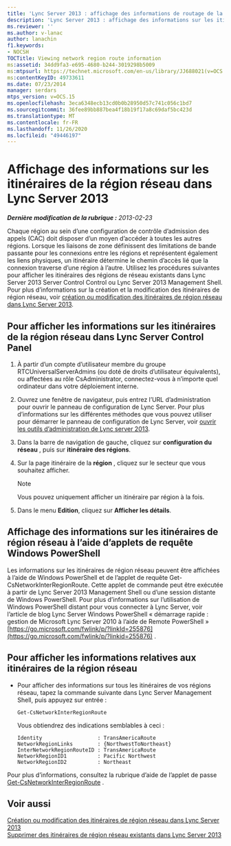 ```yaml
---
title: 'Lync Server 2013 : affichage des informations de routage de la région réseau'
description: 'Lync Server 2013 : affichage des informations sur les itinéraires de la région réseau.'
ms.reviewer: ''
ms.author: v-lanac
author: lanachin
f1.keywords:
- NOCSH
TOCTitle: Viewing network region route information
ms:assetid: 34dd9fa3-e695-4680-b244-3019298b5009
ms:mtpsurl: https://technet.microsoft.com/en-us/library/JJ688021(v=OCS.15)
ms:contentKeyID: 49733611
ms.date: 07/23/2014
manager: serdars
mtps_version: v=OCS.15
ms.openlocfilehash: 3eca6348ecb13cd0b0b28950d57c741c056c1bd7
ms.sourcegitcommit: 36fee89bb887bea4f18b19f17a8c69daf5bc423d
ms.translationtype: MT
ms.contentlocale: fr-FR
ms.lasthandoff: 11/26/2020
ms.locfileid: "49446197"
---
```

# <a name="viewing-network-region-route-information-in-lync-server-2013"></a>Affichage des informations sur les itinéraires de la région réseau dans Lync Server 2013

<div data-xmlns="http://www.w3.org/1999/xhtml">

<div class="topic" data-xmlns="http://www.w3.org/1999/xhtml" data-msxsl="urn:schemas-microsoft-com:xslt" data-cs="https://msdn.microsoft.com/">

<div data-asp="https://msdn2.microsoft.com/asp">



</div>

<div id="mainSection">

<div id="mainBody">

<span> </span>

_**Dernière modification de la rubrique :** 2013-02-23_

Chaque région au sein d’une configuration de contrôle d’admission des appels (CAC) doit disposer d’un moyen d’accéder à toutes les autres régions. Lorsque les liaisons de zone définissent des limitations de bande passante pour les connexions entre les régions et représentent également les liens physiques, un itinéraire détermine le chemin d’accès lié que la connexion traverse d’une région à l’autre. Utilisez les procédures suivantes pour afficher les itinéraires des régions de réseau existants dans Lync Server 2013 Server Control Control ou Lync Server 2013 Management Shell. Pour plus d’informations sur la création et la modification des itinéraires de région réseau, voir [création ou modification des itinéraires de région réseau dans Lync Server 2013](lync-server-2013-creating-or-modifying-network-region-routes.md).

<div>

## <a name="to-view-network-region-route-information-in-lync-server-control-panel"></a>Pour afficher les informations sur les itinéraires de la région réseau dans Lync Server Control Panel

1.  À partir d’un compte d’utilisateur membre du groupe RTCUniversalServerAdmins (ou doté de droits d’utilisateur équivalents), ou affectées au rôle CsAdministrator, connectez-vous à n’importe quel ordinateur dans votre déploiement interne.

2.  Ouvrez une fenêtre de navigateur, puis entrez l’URL d’administration pour ouvrir le panneau de configuration de Lync Server. Pour plus d’informations sur les différentes méthodes que vous pouvez utiliser pour démarrer le panneau de configuration de Lync Server, voir [ouvrir les outils d’administration de Lync server 2013](lync-server-2013-open-lync-server-administrative-tools.md).

3.  Dans la barre de navigation de gauche, cliquez sur **configuration du réseau** , puis sur **itinéraire des régions**.

4.  Sur la page itinéraire de la **région** , cliquez sur le secteur que vous souhaitez afficher.
    
    <div>
    

    > [!NOTE]  
    > Vous pouvez uniquement afficher un itinéraire par région à la fois.

    
    </div>

5.  Dans le menu **Edition**, cliquez sur **Afficher les détails**.

</div>

<div>

## <a name="viewing-network-region-route-information-by-using-windows-powershell-cmdlets"></a>Affichage des informations sur les itinéraires de région réseau à l’aide d’applets de requête Windows PowerShell

Les informations sur les itinéraires de région réseau peuvent être affichées à l’aide de Windows PowerShell et de l’applet de requête Get-CsNetworkInterRegionRoute. Cette applet de commande peut être exécutée à partir de Lync Server 2013 Management Shell ou d’une session distante de Windows PowerShell. Pour plus d’informations sur l’utilisation de Windows PowerShell distant pour vous connecter à Lync Server, voir l’article de blog Lync Server Windows PowerShell « démarrage rapide : gestion de Microsoft Lync Server 2010 à l’aide de Remote PowerShell » [https://go.microsoft.com/fwlink/p/?linkId=255876](https://go.microsoft.com/fwlink/p/?linkid=255876) .

<div>

## <a name="to-view-network-region-route-information"></a>Pour afficher les informations relatives aux itinéraires de la région réseau

  - Pour afficher des informations sur tous les itinéraires de vos régions réseau, tapez la commande suivante dans Lync Server Management Shell, puis appuyez sur entrée :
    
        Get-CsNetworkInterRegionRoute
    
    Vous obtiendrez des indications semblables à ceci :
    
        Identity                  : TransAmericaRoute
        NetworkRegionLinks        : {NorthwestToNortheast}
        InterNetworkRegionRouteID : TransAmericaRoute
        NetworkRegionID1          : Pacific Northwest
        NetworkRegionID2          : Northeast

</div>

Pour plus d’informations, consultez la rubrique d’aide de l’applet de passe [Get-CsNetworkInterRegionRoute](https://docs.microsoft.com/powershell/module/skype/Get-CsNetworkInterRegionRoute) .

</div>

<div>

## <a name="see-also"></a>Voir aussi


[Création ou modification des itinéraires de région réseau dans Lync Server 2013](lync-server-2013-creating-or-modifying-network-region-routes.md)  
[Supprimer des itinéraires de région réseau existants dans Lync Server 2013](lync-server-2013-deleting-existing-network-region-routes.md)  
  

</div>

</div>

<span> </span>

</div>

</div>

</div>

